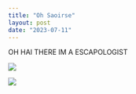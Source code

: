 ```yaml
---
title: "Oh Saoirse"
layout: post
date: "2023-07-11"
---
```


OH HAI THERE IM A ESCAPOLOGIST

![](/assets/images/2023/20230610_084001-461x1024.jpg)

![](/assets/images/2023/20230610_084020-461x1024.jpg)

